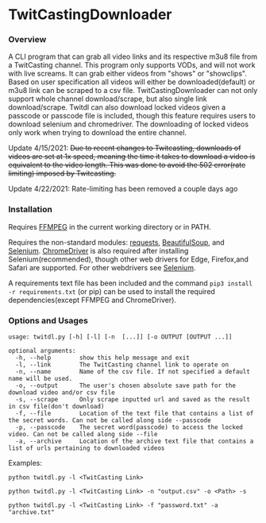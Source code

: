 # TwitCastingDownloader
### Overview

A CLI program that can grab all video links and its respective m3u8 file from a TwitCasting channel. This program only supports VODs, and will not work with live screams. It can grab either videos from "shows" or "showclips".
Based on user specification all videos will either be downloaded(default) or m3u8 link can be scraped to a csv file. TwitCastingDownloader can not only support whole channel
download/scrape, but also single link download/scrape. Twitdl can also download locked videos given a passcode or passcode file is included, though this feature requires users to download selenium and chromedriver. 
The downloading of locked videos only work when trying to download the entire channel.

Update 4/15/2021: ~~Due to recent changes to Twitcasting, downloads of videos are set at 1x speed, meaning the time it takes to download a video is equivalent to the video length. 
This was done to avoid the 502 error(rate limiting) imposed by Twitcasting.~~

Update 4/22/2021: Rate-limiting has been removed a couple days ago


### Installation
Requires [FFMPEG](https://ffmpeg.org/download.html) in the current working directory or in PATH.

Requires the non-standard modules: [requests](https://pypi.org/project/requests/), [BeautifulSoup](https://pypi.org/project/beautifulsoup4/), and [Selenium](https://pypi.org/project/selenium/). [ChromeDriver](https://chromedriver.chromium.org/) is also required after installing Selenium(recommended), though other web drivers for Edge, Firefox,and Safari are supported. For other webdrivers see [Selenium](https://pypi.org/project/selenium/).

A requirements text file has been included and the command `pip3 install -r requirements.txt` (or pip) can be used to install the required dependencies(except FFMPEG and ChromeDriver).


### Options and Usages
```
usage: twitdl.py [-h] [-l] [-n  [...]] [-o OUTPUT [OUTPUT ...]]

optional arguments:
  -h, --help        show this help message and exit
  -l, --link        The TwitCasting channel link to operate on
  -n, --name        Name of the csv file. If not specified a default name will be used.
  -o, --output      The user's chosen absolute save path for the download video and/or csv file
  -s, --scrape      Only scrape inputted url and saved as the result in csv file(don't download)
  -f, --file	    Location of the text file that contains a list of the secret words. Can not be called along side --passcode
  -p, --passcode    The secret word(passcode) to access the locked video. Can not be called along side --file
  -a, --archive     Location of the archive text file that contains a list of urls pertaining to downloaded videos
 ```
 Examples: 
 
 `python twitdl.py -l <TwitCasting Link>`
 
 `python twitdl.py -l <TwitCasting Link> -n "output.csv" -o <Path> -s`
 
 `python twitdl.py -l <TwitCasting Link> -f "password.txt" -a "archive.txt"`
